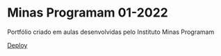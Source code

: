 # Minas Programam 01-2022

Portfólio criado em aulas desenvolvidas pelo Instituto Minas Programam


[Deploy](https://deploy-preview-2--sour-unicorn.netlify.app/)
